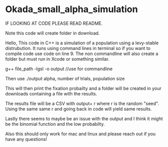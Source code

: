 # Okada_small_alpha_simulation
IF LOOKING AT CODE PLEASE READ README.

Note this code will create folder in download. 

Hello, 
This code in C++ is a simulation of a population using a levy-stable distrubution. It runs using command lines in terminal so if you want to compile code use code on line 9. The non commandline will also create a folder but must run in Xcode or something similar. 

g++ file_path -lgsl -o output //use for commandline

Then use 
./output alpha, number of trials, population size

This will then print the fixation probailty and a folder will be created in your downloads containing a file with the results. 

The results file will be a CSV with output+ r where r is the random "seed". Using the same same r and going back in code will yield same results. 

Lastly there seems to maybe be an issue with the output and I think it might be the binomial function and the low probabilty.

Also this should only work for mac and linux and please reach out if you have any questions! 

